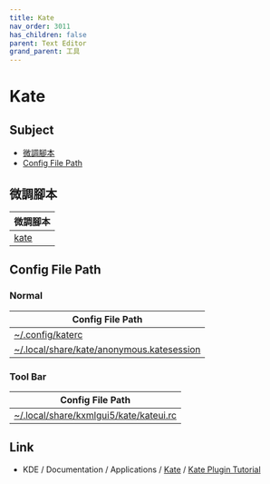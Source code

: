 ```yaml
---
title: Kate
nav_order: 3011
has_children: false
parent: Text Editor
grand_parent: 工具
---
```



# Kate


## Subject

* [微調腳本](#微調腳本)
* [Config File Path](#config-file-path)


## 微調腳本

| 微調腳本 |
| --- |
| [kate](https://github.com/samwhelp/kubuntu-adjustment/tree/main/prototype/main/tool-config/part/kate/) |


## Config File Path


### Normal

| Config File Path |
| --- |
| [~/.config/katerc](https://github.com/samwhelp/kubuntu-adjustment/tree/main/prototype/main/tool-config/part/kate/dark/kate/asset/overlay/etc/skel/.config/katerc) |
| [~/.local/share/kate/anonymous.katesession](https://github.com/samwhelp/kubuntu-adjustment/tree/main/prototype/main/tool-config/part/kate/dark/kate/asset/overlay/etc/skel/.local/share/kate/anonymous.katesession) |


### Tool Bar

| Config File Path |
| --- |
| [~/.local/share/kxmlgui5/kate/kateui.rc](https://github.com/samwhelp/kubuntu-adjustment/tree/main/prototype/main/tool-config/part/kate/dark/kate/asset/overlay/etc/skel/.local/share/kxmlgui5/kate/kateui.rc) |


## Link

* KDE / Documentation / Applications / [Kate](https://develop.kde.org/docs/apps/kate/) / [Kate Plugin Tutorial](https://develop.kde.org/docs/apps/kate/plugin/)
